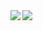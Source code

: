 <a href="https://github.com/anuraghazra/github-readme-stats">
  <img align="left" src="https://github-readme-stats.vercel.app/api?username=axshia&theme=tokyonight&count_private=true&show_icons=true)](https://github.com/anuraghazra/github-readme-stats" />
</a>
<a href="https://github.com/anuraghazra/github-readme-stats">
  <img align="left" src="https://github-readme-stats.vercel.app/api/top-langs/?username=axshia&theme=tokyonight&langs_count=5)](https://github.com/anuraghazra/github-readme-stats" />
</a>

<!--
**axshia/axshia** is a ✨ _special_ ✨ repository because its `README.md` (this file) appears on your GitHub profile.

Here are some ideas to get you started:

- 🔭 I’m currently working on ...
- 🌱 I’m currently learning ...
- 👯 I’m looking to collaborate on ...
- 🤔 I’m looking for help with ...
- 💬 Ask me about ...
- 📫 How to reach me: ...
- 😄 Pronouns: ...
- ⚡ Fun fact: ...
-->
